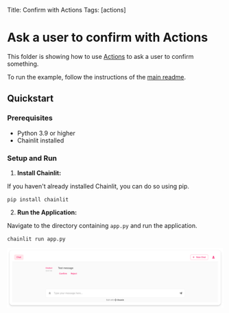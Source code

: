 Title: Confirm with Actions
Tags: [actions]

# Ask a user to confirm with Actions

This folder is showing how to use [Actions](https://docs.chainlit.io/api-reference/action) to ask a user to confirm something.

To run the example, follow the instructions of the [main readme](/README.md).

## Quickstart

### Prerequisites

- Python 3.9 or higher
- Chainlit installed

### Setup and Run

1. **Install Chainlit:**

If you haven't already installed Chainlit, you can do so using pip.

```shell
pip install chainlit
```

2. **Run the Application:**

Navigate to the directory containing `app.py` and run the application.

```shell
chainlit run app.py
```

![Rendering](./rendering.png)
